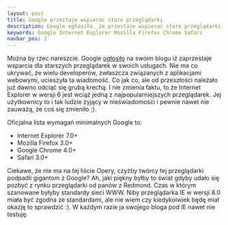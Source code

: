 ```yaml
---
layout: post
title: Google przestaje wspierać stare przeglądarki
description: Google ogłosiło, że przestaje wspierać stare przeglądarki.
keywords: Google Internet Explorer Mozilla Firefox Chrome Safari
navbar_pos: 1
---
```

Można by rzec nareszcie. Google [ogłosiło](http://googleenterprise.blogspot.com/2010/01/modern-browsers-for-modern-applications.html)
na swoim blogu iż zaprzestaje wsparcia dla starszych przeglądarek w swoich usługach.
Nie ma co ukrywać, że wielu developerów, zwłaszcza związanych z aplikacjami
webowymi, ucieszyła ta wiadomość. Co jak co, ale od przeszłości należało już dawno
odciąć się grubą krechą. I nie zmienia faktu, to że Internet Explorer w wersji 6
jest wciąż jedną z najpopularniejszych przeglądarek. Jej użytkownicy to i tak
ludzie żyjący w nieświadomości i pewnie nawet nie zauważą, że coś się zmieniło ;).

Oficjalna lista wymagań minimalnych Google to:

* Internet Explorer 7.0+
* Mozilla Firefox 3.0+
* Google Chrome 4.0+
* Safari 3.0+

Ciekawe, że nie ma na tej liście Opery, czyżby twórcy tej przeglądarki podpadli
gigantom z Google? Ah, jaki piękny byłby to świat gdyby udało się pozbyć z
rynku przeglądarki od panów z Redmond. Czas w którym szanowane byłyby standardy
sieci WWW. Niby przeglądarka IE w wersji 8.0 miała być zgodna ze standardami,
ale nie wiem czy kiedykolwiek będę miał okazję to sprawdzić :). W każdym razie
ja swojego bloga pod IE nawet nie testuję.